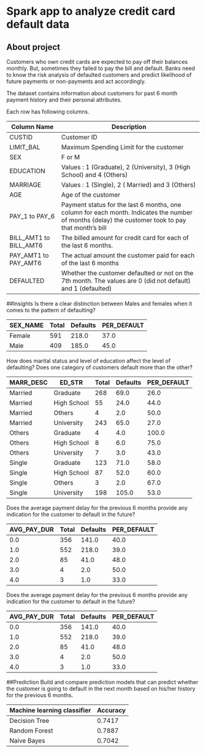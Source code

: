 # Spark app to analyze credit card default data

## About project
Customers who own credit cards are expected to pay off their balances monthly. But, sometimes they failed to pay the bill and default.
Banks need to know the risk analysis of defaulted customers and predict likelihood of future payments or non-payments and 
act accordingly.

The dataset contains information about customers for past 6 month payment history
and their personal attributes.

Each row has following columns.

Column Name   | Description
------------- | -------------
CUSTID        | Customer ID
LIMIT_BAL     | Maximum Spending Limit for the customer
SEX           | F or M
EDUCATION     | Values : 1 (Graduate), 2 (University), 3 (High School) and 4 (Others)
MARRIAGE      | Values : 1 (Single), 2 ( Married) and 3 (Others)
AGE           | Age of the customer
PAY_1 to PAY_6          | Payment status for the last 6 months, one column for each month. Indicates the number of months (delay) the customer took to pay that month’s bill
BILL_AMT1 to BILL_AMT6  | The billed amount for credit card for each of the last 6 months.
PAY_AMT1 to PAY_AMT6    | The actual amount the customer paid for each of the last 6 months
DEFAULTED               | Whether the customer defaulted or not on the 7th month. The values are 0 (did not default) and 1 (defaulted)

##Insights
Is there a clear distinction between Males and females when it comes to the pattern of
defaulting? 

SEX_NAME  | Total | Defaults  | PER_DEFAULT
----------|-------|-----------|-------------
Female    | 591   | 218.0     | 37.0
Male      | 409   | 185.0     | 45.0

How does marital status and level of education affect the level of defaulting? Does one category
of customers default more than the other?

|MARR_DESC| ED_STR|Total|Defaults|PER_DEFAULT|
|---------|-----------|-----|--------|-----------|
| Married| Graduate| 268| 69.0| 26.0|
| Married|High School| 55| 24.0| 44.0|
| Married| Others| 4| 2.0| 50.0|
| Married| University| 243| 65.0| 27.0|
| Others| Graduate| 4| 4.0| 100.0|
| Others|High School| 8| 6.0| 75.0|
| Others| University| 7| 3.0| 43.0|
| Single| Graduate| 123| 71.0| 58.0|
| Single|High School| 87| 52.0| 60.0|
| Single| Others| 3| 2.0| 67.0|
| Single| University| 198| 105.0| 53.0|

Does the average payment delay for the previous 6 months provide any indication for the
customer to default in the future?

|AVG_PAY_DUR|Total|Defaults|PER_DEFAULT|
|-----------|-----|--------|-----------|
| 0.0| 356| 141.0| 40.0|
| 1.0| 552| 218.0| 39.0|
| 2.0| 85| 41.0| 48.0|
| 3.0| 4| 2.0| 50.0|
| 4.0| 3| 1.0| 33.0|

Does the average payment delay for the previous 6 months provide any indication for the
customer to default in the future?

|AVG_PAY_DUR|Total|Defaults|PER_DEFAULT|
------------|-----|--------|-----------|
| 0.0| 356| 141.0| 40.0|
| 1.0| 552| 218.0| 39.0|
| 2.0| 85| 41.0| 48.0|
| 3.0| 4| 2.0| 50.0|
| 4.0| 3| 1.0| 33.0|

##Prediction
Build and compare prediction models that can predict whether the customer is going to default in
the next month based on his/her history for the previous 6 months.

Machine learning classifier  | Accuracy 
----------|-------
Decision Tree    | 0.7417
Random Forest      | 0.7887
Naive Bayes | 0.7042
